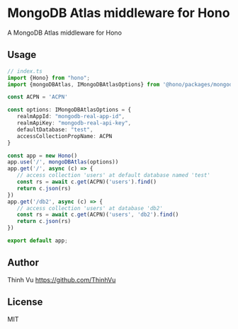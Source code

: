 # MongoDB Atlas middleware for Hono

A MongoDB Atlas middleware for Hono

## Usage

```ts
// index.ts
import {Hono} from "hono";
import {mongoDBAtlas, IMongoDBAtlasOptions} from '@hono/packages/mongodb-atlas/src/index'

const ACPN = 'ACPN'

const options: IMongoDBAtlasOptions = {
   realmAppId: "mongodb-real-app-id",
   realmApiKey: "mongodb-real-api-key",
   defaultDatabase: "test",
   accessCollectionPropName: ACPN
}

const app = new Hono()
app.use('/', mongoDBAtlas(options))
app.get('/', async (c) => {
   // access collection 'users' at default database named 'test'
   const rs = await c.get(ACPN)('users').find()
   return c.json(rs)
})
app.get('/db2', async (c) => {
   // access collection 'users' at database 'db2'
   const rs = await c.get(ACPN)('users', 'db2').find()
   return c.json(rs)
})

export default app;
```

## Author

Thinh Vu <https://github.com/ThinhVu>

## License

MIT
